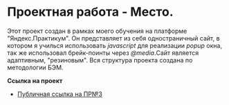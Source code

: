 __<h1>Проектная работа - Место.</h1>__

Этот проект создан в рамках моего обучения на платформе "Яндекс.Практикум".
Он представляет из себя одностраничный сайт, в котором я училься использовать *javascript* для реализации *popup* окна, так же использовал брейк-поинты через *@media*.Сайт является адаптивным, "резиновым". Вся структура проекта создана по методологии БЭМ.

**Ссылка на проект**

* [Публичная ссылка на ПР№3](https://vladislavserduykov.github.io/mesto/ ) 
